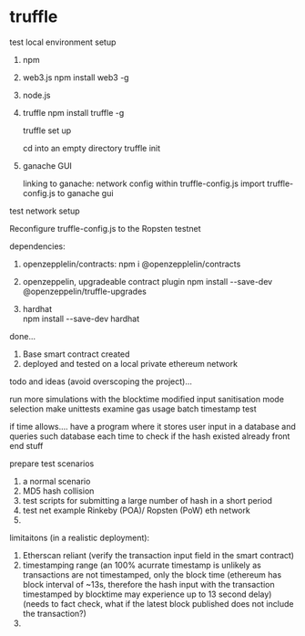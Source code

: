 # truffle
test local environment setup


1. npm

2. web3.js
    npm install web3 -g

3. node.js

4. truffle
    npm install truffle -g

    truffle set up

    cd into an empty directory
    truffle init 


5. ganache GUI

    linking to ganache: network config within truffle-config.js 
    import truffle-config.js to ganache gui


test network setup

Reconfigure truffle-config.js to the Ropsten testnet


dependencies:

1. openzepplelin/contracts:
    npm i @openzepplelin/contracts
    
2. openzeppelin, upgradeable contract plugin
    npm install --save-dev @openzeppelin/truffle-upgrades

3. hardhat    
    npm install --save-dev hardhat

done...

1.  Base smart contract created 
2.  deployed and tested on a local private ethereum network 


todo and ideas (avoid overscoping the project)...

run more simulations with the blocktime modified
input sanitisation 
mode selection 
make unittests
examine gas usage 
batch timestamp test


if time allows....
have a program where it stores user input in a database and queries such database each time to check if the hash existed already
front end stuff


prepare test scenarios

1.  a normal scenario
2.  MD5 hash collision
3.  test scripts for submitting a large number of hash in a short period
4.  test net example Rinkeby (POA)/ Ropsten (PoW) eth network 
5.  


limitaitons (in a realistic deployment):
1.  Etherscan reliant (verify the transaction input field in the smart contract)
2.  timestamping range (an 100% acurrate timestamp is unlikely as transactions are not timestamped, only the block time 
    (ethereum has block interval of ~13s, therefore the hash input with the transaction timestamped by blocktime may experience up to 13 second delay)
    (needs to fact check, what if the latest block published does not include the transaction?)
3.  
